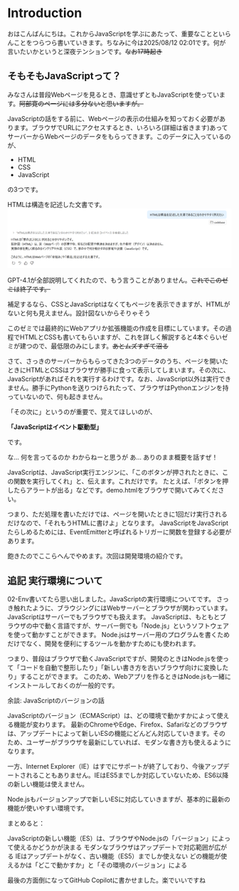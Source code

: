 # Introduction

おはこんばんにちは。これからJavaScriptを学ぶにあたって、重要なことといらんことをつらつら書いていきます。ちなみに今は2025/08/12 02:01です。何が言いたいかというと深夜テンションです。~~なお17時起き~~

## そもそもJavaScriptって？

みなさんは普段Webページを見るとき、意識せずともJavaScriptを使っています。~~阿部寛のページには多分ないと思いますが。~~

JavaScriptの話をする前に、Webページの表示の仕組みを知っておく必要があります。ブラウザでURLにアクセスするとき、いろいろ(詳細は省きます)あってサーバーからWebページのデータをもらってきます。このデータに入っているのが、

- HTML
- CSS
- JavaScript

の3つです。

HTMLは構造を記述した文書です。
![HTMLの役割のたとえ話をLLMに質問しています。LLMは「HTMLは「家の設計図」に例えると分かりやすいです。設計図（HTML）は、家（Webページ）の部屋や壁、窓などの配置や構造を決めますが、色や素材（デザイン）は決めません。実際の家を美しく飾るのはインテリアや外装（CSS）で、家の中で何か動かすのは家電や設備（JavaScript）です。このように、HTMLはWebページの「骨組み」や「構造」を記述する文書です。」と回答しています。](../assets/html-example.png)

GPT-4.1が全部説明してくれたので、もう言うことがありません。~~これでこのゼミは終了です。~~

補足するなら、CSSとJavaScriptはなくてもページを表示できますが、HTMLがないと何も見えません。設計図ないからそりゃそう

このゼミでは最終的にWebアプリか拡張機能の作成を目標にしています。その過程でHTMLとCSSも書いてもらいますが、これを詳しく解説すると4本ぐらいゼミが建つので、最低限のみにします。~~あとムズすぎて沼る~~

さて、さっきのサーバーからもらってきた3つのデータのうち、ページを開いたときにHTMLとCSSはブラウザが勝手に食って表示してしまいます。その次に、JavaScriptがあればそれを実行するわけです。なお、JavaScript以外は実行できません。勝手にPythonを送りつけられたって、ブラウザはPythonエンジンを持っていないので、何も起きません。

「その次に」というのが重要で、覚えてほしいのが、

**「JavaScriptはイベント駆動型」**

です。

な... 何を言ってるのか わからねーと思うが あ... ありのまま概要を話すぜ！

JavaScriptは、JavaScript実行エンジンに、「このボタンが押されたときに、この関数を実行してくれ」と、伝えます。これだけです。
たとえば、「ボタンを押したらアラートが出る」などです。demo.htmlをブラウザで開いてみてください。

つまり、ただ処理を書いただけでは、ページを開いたときに1回だけ実行されるだけなので、「それもうHTMLに書けよ」となります。
JavaScriptをJavaScriptたらしめるためには、EventEmitterと呼ばれるトリガーに関数を登録する必要があります。

飽きたのでここらへんでやめます。次回は開発環境の紹介です。

## 追記 実行環境について

02-Env書いてたら思い出しました。JavaScriptの実行環境についてです。
さっき触れたように、ブラウジングにはWebサーバーとブラウザが関わっています。JavaScriptはサーバーでもブラウザでも扱えます。
JavaScriptは、もともとブラウザの中で動く言語ですが、サーバー側でも「Node.js」というソフトウェアを使って動かすことができます。
Node.jsはサーバー用のプログラムを書くためだけでなく、開発を便利にするツールを動かすためにも使われます。

つまり、普段はブラウザで動くJavaScriptですが、開発のときはNode.jsを使って「コードを自動で整形したり」「新しい書き方を古いブラウザ向けに変換したり」することができます。
このため、Webアプリを作るときはNode.jsも一緒にインストールしておくのが一般的です。

余談: JavaScriptのバージョンの話

JavaScriptのバージョン（ECMAScript）は、どの環境で動かすかによって使える機能が変わります。
最新のChromeやEdge、Firefox、Safariなどのブラウザは、アップデートによって新しいESの機能にどんどん対応していきます。そのため、ユーザーがブラウザを最新にしていれば、モダンな書き方も使えるようになります。

一方、Internet Explorer（IE）はすでにサポートが終了しており、今後アップデートされることもありません。IEはES5までしか対応していないため、ES6以降の新しい機能は使えません。

Node.jsもバージョンアップで新しいESに対応していきますが、基本的に最新の機能が使いやすい環境です。

まとめると：

JavaScriptの新しい機能（ES）は、ブラウザやNode.jsの「バージョン」によって使えるかどうかが決まる
モダンなブラウザはアップデートで対応範囲が広がる
IEはアップデートがなく、古い機能（ES5）までしか使えない
どの機能が使えるかは「どこで動かすか」と「その環境のバージョン」による

最後の方面倒になってGitHub Copilotに書かせました。楽でいいですね
